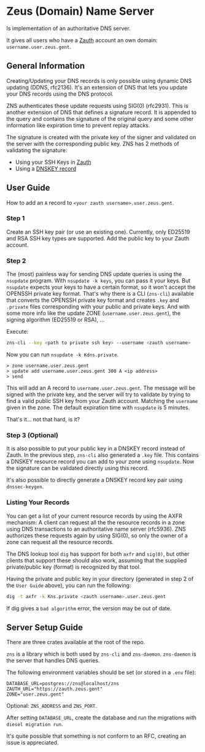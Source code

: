 # Zeus (Domain) Name Server

Is implementation of an authoritative DNS server.

It gives all users who have a [Zauth](https://zauth.zeus.gent) account an own domain: `username.user.zeus.gent`.

## General Information

Creating/Updating your DNS records is only possible using dynamic DNS updating (DDNS, rfc2136). 
It's an extension of DNS that lets you update your DNS records using the DNS protocol.

ZNS authenticates these update requests using SIG(0) (rfc2931). 
This is another extension of DNS that defines a signature record. It is appended to the query and contains the signature of the original query and 
some other information like expiration time to prevent replay attacks.

The signature is created with the private key of the signer and validated on the server with the corresponding public key.
ZNS has 2 methods of validating the signature:
- Using your SSH Keys in [Zauth](https://zauth.zeus.gent) 
- Using a [DNSKEY record](https://datatracker.ietf.org/doc/html/rfc4034#section-2)


## User Guide

How to add an `A` record to `<your zauth username>.user.zeus.gent`.

### Step 1

Create an SSH key pair (or use an existing one). Currently, only ED25519 and RSA SSH key types are supported.
Add the public key to your Zauth account.

### Step 2

The (most) painless way for sending DNS update queries is using the `nsupdate` program.
With `nsupdate -k keys`, you can pass it your keys. But `nsupdate` expects your keys to have a certain format, so it won't accept the OPENSSH private key format.
That's why there is a CLI (`zns-cli`) available that converts the OPENSSH private key format and creates `.key` and `.private` files corresponding with your public and private keys.
And with some more info like the update ZONE (`username.user.zeus.gent`), the signing algorithm (ED25519 or RSA), ...

Execute:

```sh
zns-cli --key <path to private ssh key> --username <zauth username>
```

Now you can run `nsupdate -k Kdns.private`.

```
> zone username.user.zeus.gent
> update add username.user.zeus.gent 300 A <ip address>
> send
```

This will add an A record to `username.user.zeus.gent`. 
The message will be signed with the private key, and the server will try to validate by trying to find a valid public SSH key from your Zauth account. Matching the `username` given in the zone.
The default expiration time with `nsupdate` is 5 minutes.

That's it... not that hard, is it?

### Step 3 (Optional)

It is also possible to put your public key in a DNSKEY record instead of Zauth. In the previous step, `zns-cli` also generated a `.key` file. 
This contains a DNSKEY resource record you can add to your zone using `nsupdate`. Now the signature can be validated directly using this record.

It's also possible to directly generate a DNSKEY record key pair using `dnssec-keygen`.

### Listing Your Records

You can get a list of your current resource records by using the AXFR mechanism: A client can request all the the resource records in a zone using DNS transactions to an authoritative name server (rfc5936).
ZNS authorizes these requests again by using SIG(0), so only the owner of a zone can request all the resource records.

The DNS lookup tool `dig` has support for both `axfr` and `sig(0)`, but other clients that support these should also work, assuming that the supplied private/public key (format) is recognized by that tool.

Having the private and public key in your directory (generated in step 2 of the `User Guide` above), you can run the following:

```sh
dig -t axfr -k Kns.private <zauth username>.user.zeus.gent
```

If dig gives a `bad algorithm` error, the version may be out of date. 

## Server Setup Guide

There are three crates available at the root of the repo.

`zns` is a library which is both used by `zns-cli` and `zns-daemon`.
`zns-daemon` is the server that handles DNS queries.

The following environment variables should be set (or stored in a `.env` file):
```
DATABASE_URL=postgres://zns@localhost/zns
ZAUTH_URL="https://zauth.zeus.gent"
ZONE="user.zeus.gent"
```

Optional: `ZNS_ADDRESS` and `ZNS_PORT`.

After setting `DATABASE_URL`, create the database and run the migrations with `diesel migration run`.

It's quite possible that something is not conform to an RFC, creating an issue is appreciated.
